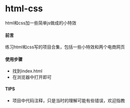 # html-css
html和css加一些简单js做成的小特效


#### 前言
   练习html和css写的项目合集，包括一些小特效和两个电商网页

#### 使用步骤

- 找到index.html
- 在浏览器中打开即可

#### TIPS
- 项目中代码注释，只是当时的理解可能有些错误，欢迎指教

